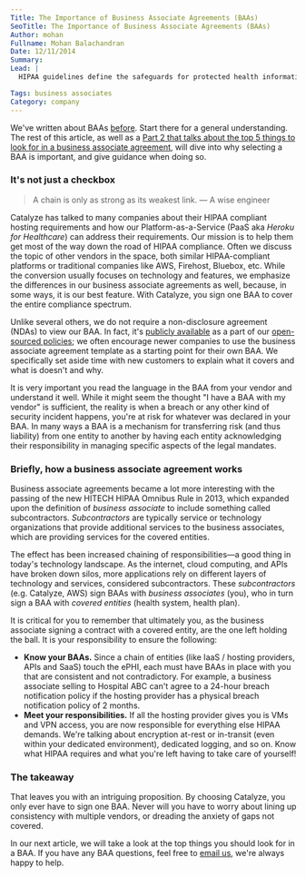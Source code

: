 ```yaml
---
Title: The Importance of Business Associate Agreements (BAAs)
SeoTitle: The Importance of Business Associate Agreements (BAAs)
Author: mohan
Fullname: Mohan Balachandran
Date: 12/11/2014
Summary: 
Lead: |
  HIPAA guidelines define the safeguards for protected health information (PHI). Business Associate Agreements (BAAs) are contracts that outline how different organizations will handle electronic protected health information (ePHI) and the types of responsibilities that each organization assumes.  Simply put, a BAA defines responsibility, and thus liability, with respect to the handling of PHI data.

Tags: business associates
Category: company
---
```

We've written about BAAs [before](https://catalyze.io/learn/business-associate-agreements). Start there for a general understanding. The rest of this article, as well as a [Part 2 that talks about the top 5 things to look for in a business associate agreement](/blog/top-5-things-you-find-in-an-ideal-business-associate-agreement), will dive into why selecting a BAA is important, and give guidance when doing so.

### It's not just a checkbox

>   A chain is only as strong as its weakest link.
>   —  A wise engineer

Catalyze has talked to many companies about their HIPAA compliant hosting requirements and how our Platform-as-a-Service (PaaS aka _Heroku for Healthcare_) can address their requirements. Our mission is to help them get most of the way down the road of HIPAA compliance. Often we discuss the topic of other vendors in the space, both similar HIPAA-compliant platforms or traditional companies like AWS, Firehost, Bluebox, etc. While the conversion usually focuses on technology and features, we emphasize the differences in our business associate agreements as well, because, in some ways, it is our best feature. With Catalyze, you sign one BAA to cover the entire compliance spectrum.

Unlike several others, we do not require a non-disclosure agreement (NDAs) to view our BAA. In fact, it's [publicly available](https://policy.catalyze.io/#catalyze-hipaa-business-associate-agreement-baa) as a part of our [open-sourced policies](https://catalyzeio.github.io/policies); we often encourage newer companies to use the business associate agreement template as a starting point for their own BAA. We specifically set aside time with new customers to explain what it covers and what is doesn't and why.

It is very important you read the language in the BAA from your vendor and understand it well. While it might seem the thought "I have a BAA with my vendor" is sufficient, the reality is when a breach or any other kind of security incident happens, you're at risk for whatever was declared in your BAA. In many ways a BAA is a mechanism for transferring risk (and thus liability) from one entity to another by having each entity acknowledging their responsibility in managing specific aspects of the legal mandates. 

### Briefly, how a business associate agreement works

Business associate agreements became a lot more interesting with the passing of the new HITECH HIPAA Omnibus Rule in 2013, which expanded upon the definition of _business associate_ to include something called subcontractors. _Subcontractors_ are typically service or technology organizations that provide additional services to the business associates, which are providing services for the covered entities.

The effect has been increased chaining of responsibilities—a good thing in today's technology landscape. As the internet, cloud computing, and APIs have broken down silos, more applications rely on different layers of technology and services, considered subcontractors. These _subcontractors_ (e.g. Catalyze, AWS) sign BAAs with _business associates_ (you), who in turn sign a BAA with _covered entities_ (health system, health plan).

It is critical for you to remember that ultimately you, as the business associate signing a contract with a covered entity, are the one left holding the ball. It is your responsibility to ensure the following:

- **Know your BAAs.** Since a chain of entities (like IaaS / hosting providers, APIs and SaaS) touch the ePHI, each must have BAAs in place with you that are consistent and not contradictory. For example, a business associate selling to Hospital ABC can't agree to a 24-hour breach notification policy if the hosting provider has a physical breach notification policy of 2 months.
- **Meet your responsibilities.** If all the hosting provider gives you is VMs and VPN access, you are now responsible for everything else HIPAA demands. We're talking about encryption at-rest or in-transit (even within your dedicated environment), dedicated logging, and so on. Know what HIPAA requires and what you're left having to take care of yourself!

### The takeaway

That leaves you with an intriguing proposition. By choosing Catalyze, you only ever have to sign one BAA. Never will you have to worry about lining up consistency with multiple vendors, or dreading the anxiety of gaps not covered.

In our next article, we will take a look at the top things you should look for in a BAA. If you have any BAA questions, feel free to [email us](mailto:hello@catayze.io), we're always happy to help.

